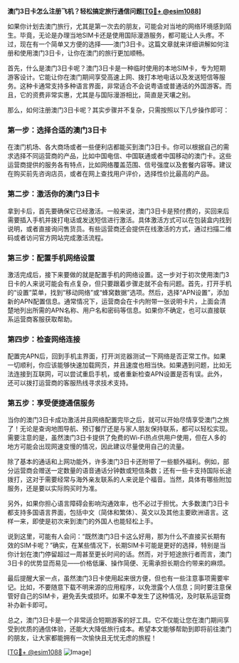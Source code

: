 **澳门3日卡怎么注册飞机？轻松搞定旅行通信问题[[TG💪+ @esim1088](https://t.me/s/esim1088)]**

如果你计划去澳门旅行，尤其是第一次去的朋友，可能会对当地的网络环境感到陌生。毕竟，无论是办理当地SIM卡还是使用国际漫游服务，都可能让人头疼。不过，现在有一个简单又方便的选择——澳门3日卡。这篇文章就来详细讲解如何注册和使用澳门3日卡，让你在澳门的旅行更加顺畅。

首先，什么是澳门3日卡呢？澳门3日卡是一种临时使用的本地SIM卡，专为短期游客设计。它能让你在澳门期间享受高速上网、拨打本地电话以及发送短信等服务。这种卡通常支持多种语言界面，非常适合不会说粤语或普通话的外国游客。而且，它的资费非常实惠，尤其是与国际漫游相比，简直是天壤之别。

那么，如何注册澳门3日卡呢？其实步骤并不复杂，只需按照以下几步操作即可：

### 第一步：选择合适的澳门3日卡

在澳门机场、各大商场或者一些便利店都能买到澳门3日卡。你可以根据自己的需求选择不同运营商的产品，比如中国电信、中国联通或者中国移动的澳门卡。这些运营商提供的服务各有特点，比如网络覆盖范围、信号强度以及套餐内容等。建议在购买前先咨询店员，或者在网上查找用户评价，选择性价比最高的产品。

### 第二步：激活你的澳门3日卡

拿到卡后，首先要确保它已经激活。一般来说，澳门3日卡是预付费的，买回来后需要插入手机并拨打电话或发送短信进行激活。具体激活方式可以在包装盒内找到说明，或者直接询问售货员。有些运营商还会提供在线激活的方式，通过扫描二维码或者访问官方网站完成激活流程。

### 第三步：配置手机网络设置

激活完成后，接下来要做的就是配置手机的网络设置。这一步对于初次使用澳门3日卡的人来说可能会有点复杂，但只要跟着步骤走就不会有问题。首先，打开手机的“设置”菜单，找到“移动网络”或“蜂窝数据”选项。然后，选择“APN设置”，添加新的APN配置信息。通常情况下，运营商会在卡内附带一张说明卡片，上面会清楚地列出所需的APN名称、用户名和密码等信息。如果你不确定，也可以直接联系运营商客服获取帮助。

### 第四步：检查网络连接

配置完APN后，回到手机主界面，打开浏览器测试一下网络是否正常工作。如果一切顺利，你应该能够快速加载网页，并且速度也相当快。如果遇到问题，比如无法连接到互联网，可以尝试重启手机，或者重新检查APN设置是否有误。此外，还可以拨打运营商的客服热线寻求技术支持。

### 第五步：享受便捷通信服务

当你的澳门3日卡成功激活并且网络配置完毕之后，就可以开始尽情享受澳门之旅了！无论是查询地图导航、预订餐厅还是与家人朋友保持联系，都可以轻松实现。需要注意的是，虽然澳门3日卡提供了免费的Wi-Fi热点供用户使用，但在人多的地方可能会出现网速变慢的情况，因此建议尽量使用自己的流量。

除了基本的通话和上网功能外，许多澳门3日卡还附带了一些额外福利。例如，部分运营商会赠送一定数量的语音通话分钟数或短信条数；还有一些卡支持国际长途拨打，这对于需要经常与海外亲友联系的人来说是个福音。当然，具体有哪些附加服务，还是要以实际购买时为准。

另外，如果你担心语言障碍会影响沟通效率，也不必过于担忧。大多数澳门3日卡都支持多国语言界面，包括中文（简体和繁体）、英文以及其他主要欧洲语言。这样一来，即使是初次来到澳门的外国人也能轻松上手。

说到这里，可能有人会问：“既然澳门3日卡这么好用，那为什么不直接买长期有效的SIM卡呢？”确实，在某些情况下，长期SIM卡可能是更好的选择，特别是当你计划在澳门停留超过一周甚至更长时间的话。然而，对于短途旅行者而言，澳门3日卡的优势显而易见——价格低廉、操作简便、无需承担长期合约带来的麻烦。

最后提醒大家一点，虽然澳门3日卡使用起来很方便，但也有一些注意事项需要牢记。比如，不要随意下载不明来源的应用程序，以免泄露个人信息；同时要注意保管好自己的SIM卡，避免丢失或损坏。如果不幸发生了这种情况，及时联系运营商补办新卡即可。

总之，澳门3日卡是一个非常适合短期游客的好工具。它不仅能让您在澳门期间享受到优质的通信体验，还能大大降低旅行成本。希望本文能够帮助到即将前往澳门的朋友，让大家都能拥有一次愉快且无忧无虑的旅程！

[[TG💪+ @esim1088](https://t.me/s/esim1088) ![Image](https://i.postimg.cc/4NQfJmqS/Snipaste-2025-05-13-00-14-12.png)]